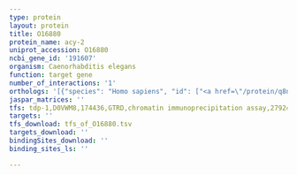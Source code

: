 ```yaml
---
type: protein
layout: protein
title: O16880
protein_name: acy-2
uniprot_accession: O16880
ncbi_gene_id: '191607'
organism: Caenorhabditis elegans
function: target gene
number_of_interactions: '1'
orthologs: '[{"species": "Homo sapiens", "id": ["<a href=\"/protein/q8nfm4\">Q8NFM4</a>", "<a href=\"/protein/q08462\">Q08462</a>"]}, {"species": "Mus musculus", "id": ["<a href=\"/protein/q3v1q3\">Q3V1Q3</a>"]}, {"species": "Rattus norvegicus", "id": ["Q66HK5"]}, {"species": "Danio rerio", "id": ["<a href=\"/protein/f1q5j6\">F1Q5J6</a>"]}]'
jaspar_matrices: ''
tfs: tdp-1,D0VWM8,174436,GTRD,chromatin immunoprecipitation assay,27924024%5Buid%5D,No
targets: ''
tfs_download: tfs_of_O16880.tsv
targets_download: ''
bindingSites_download: ''
binding_sites_ls: ''

---
```

